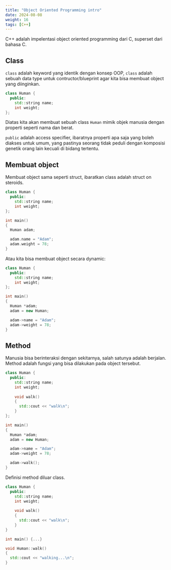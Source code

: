 ```yaml
---
title: "Object Oriented Programming intro"
date: 2024-08-08
weight: 16
tags: [C++]
---
```


C++ adalah impelentasi object oriented programming dari C, superset dari bahasa C.

## Class

`class` adalah keyword yang identik dengan konsep OOP, `class` adalah sebuah data type untuk contructor/blueprint agar kita bisa membuat object yang diinginkan.

```cpp
class Human {
  public:
    std::string name;
    int weight;
};
```

Diatas kita akan membuat sebuah class `Human` mimik objek manusia dengan properti seperti nama dan berat.

`public` adalah access specifier, ibaratnya properti apa saja yang boleh diakses untuk umum, yang pastinya seorang tidak peduli dengan komposisi genetik orang lain kecuali di bidang tertentu.

## Membuat object

Membuat object sama seperti struct, ibaratkan class adalah struct on steroids.

```cpp
class Human {
  public:
    std::string name;
    int weight;
};

int main()
{
  Human adam;

  adam.name = "Adam";
  adam.weight = 78;
}
```

Atau kita bisa membuat object secara dynamic:

```cpp
class Human {
  public:
    std::string name;
    int weight;
};

int main()
{
  Human *adam;
  adam = new Human;

  adam->name = "Adam";
  adam->weight = 78;
}
```

## Method

Manusia bisa berinteraksi dengan sekitarnya, salah satunya adalah berjalan. Method adalah fungsi yang bisa dilakukan pada object tersebut.

```cpp
class Human {
  public:
    std::string name;
    int weight;
  
    void walk()
    {
      std::cout << "walk\n";
    }
};

int main()
{
  Human *adam;
  adam = new Human;

  adam->name = "Adam";
  adam->weight = 78;

  adam->walk();
}
```

Definisi method diluar class.

```cpp
class Human {
  public:
    std::string name;
    int weight;
  
    void walk()
    {
      std::cout << "walk\n";
    }
}

int main() {...}

void Human::walk()
{
  std::cout << "walking...\n";
}
```